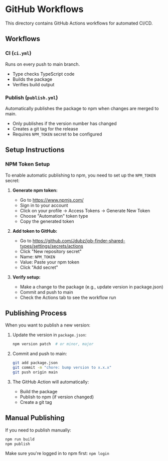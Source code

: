 # GitHub Workflows

This directory contains GitHub Actions workflows for automated CI/CD.

## Workflows

### CI (`ci.yml`)

Runs on every push to main branch.

- Type checks TypeScript code
- Builds the package
- Verifies build output

### Publish (`publish.yml`)

Automatically publishes the package to npm when changes are merged to main.

- Only publishes if the version number has changed
- Creates a git tag for the release
- Requires `NPM_TOKEN` secret to be configured

## Setup Instructions

### NPM Token Setup

To enable automatic publishing to npm, you need to set up the `NPM_TOKEN` secret:

1. **Generate npm token:**
   - Go to https://www.npmjs.com/
   - Sign in to your account
   - Click on your profile → Access Tokens → Generate New Token
   - Choose "Automation" token type
   - Copy the generated token

2. **Add token to GitHub:**
   - Go to https://github.com/Jdubz/job-finder-shared-types/settings/secrets/actions
   - Click "New repository secret"
   - Name: `NPM_TOKEN`
   - Value: Paste your npm token
   - Click "Add secret"

3. **Verify setup:**
   - Make a change to the package (e.g., update version in package.json)
   - Commit and push to main
   - Check the Actions tab to see the workflow run

## Publishing Process

When you want to publish a new version:

1. Update the version in `package.json`:
   ```bash
   npm version patch  # or minor, major
   ```

2. Commit and push to main:
   ```bash
   git add package.json
   git commit -m "chore: bump version to x.x.x"
   git push origin main
   ```

3. The GitHub Action will automatically:
   - Build the package
   - Publish to npm (if version changed)
   - Create a git tag

## Manual Publishing

If you need to publish manually:

```bash
npm run build
npm publish
```

Make sure you're logged in to npm first: `npm login`
